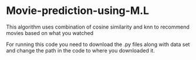 # Movie-prediction-using-M.L
This algorithm uses combination of cosine similarity and knn to recommend movies based on what you watched

For running this code you need to download the .py files along with data set and change the path in the code to where you downloaded it.

